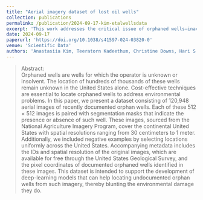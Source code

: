 ```yaml
---
title: "Aerial imagery dataset of lost oil wells"
collection: publications
permalink: /publication/2024-09-17-kim-etalwellsdata
excerpt: 'This work addresses the critical issue of orphaned wells—inactive oil and gas wells that are often unreported and contribute significantly to climate change, groundwater contamination, and toxic emissions. With potentially millions of these wells in the U.S. alone, locating them is essential for effective environmental remediation. Our paper presents a comprehensive dataset of high-resolution 120,948 aerial images of documented orphan wells, accompanied by segmentation masks and metadata.' 
date: 2024-09-17
paperurl: 'https://doi.org/10.1038/s41597-024-03820-0'
venue: 'Scientific Data'
authors: 'Anastasiia Kim, Teeratorn Kadeethum, Christine Downs, Hari S. Viswanathan, and Daniel O''Malley'
---
```


>Abstract: <br/> Orphaned wells are wells for which the operator is unknown or insolvent. The location of hundreds of thousands of these wells remain unknown in the United States alone. Cost-effective techniques are essential to locate orphaned wells to address environmental problems. In this paper, we present a dataset consisting of 120,948 aerial images of recently documented orphan wells. Each of these 512 × 512 images is paired with segmentation masks that indicate the presence or absence of such well. These images, sourced from the National Agriculture Imagery Program, cover the continental United States with spatial resolutions ranging from 30 centimeters to 1 meter. Additionally, we included negative examples by selecting locations uniformly across the United States. Accompanying metadata includes the IDs and spatial resolution of the original images, which are available for free through the United States Geological Survey, and the pixel coordinates of documented orphaned wells identified in these images. This dataset is intended to support the development of deep-learning models that can help locating undocumented orphan wells from such imagery, thereby blunting the environmental damage they do.

